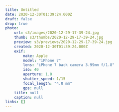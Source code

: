 ```yaml
---
title: Untitled
date: 2020-12-30T01:39:24.000Z
draft: false
drop: true
photo:
    url: s3/images/2020-12-29-17-39-24.jpg
    thumb: s3/thumbs/2020-12-29-17-39-24.jpg
    preview: s3/previews/2020-12-29-17-39-24.jpg
    created: 2020-12-30T01:39:24.000Z
    exif:
        make: Apple
        model: "iPhone 7"
        lens: "iPhone 7 back camera 3.99mm f/1.8"
        iso: 40
        aperture: 1.8
        shutter_speed: 1/15
        focal_length: "4.0 mm"
        gps: null
    title: null
    caption: null
links: []
---
```

